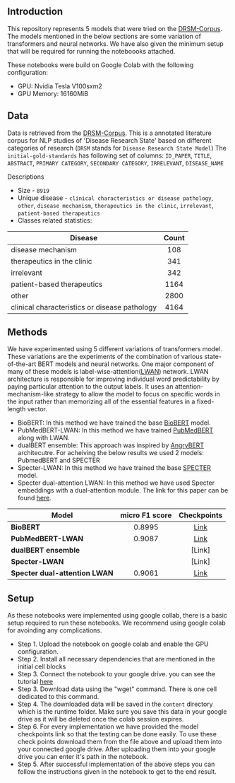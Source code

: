 ## Introduction
This repository represents 5 models that were tried on the [DRSM-Corpus](https://github.com/chanzuckerberg/DRSM-corpus). The models mentioned in the below sections are some variation of transformers and neural networks. We have also given the minimum setup that will be required for running the noteboooks attached. 

These notebooks were build on Google Colab with the following configuration:

* GPU: Nvidia Tesla V100sxm2  
* GPU Memory: 16160MiB



## Data
Data is retrieved from the [DRSM-Corpus](https://github.com/chanzuckerberg/DRSM-corpus). This is a annotated literature corpus for NLP studies of 'Disease Research State' based on different categories of research (`DRSM` stands for `Disease Research State Model`)
The `initial-gold-standards` has following set of columns:
  `ID_PAPER`, `TITLE`, `ABSTRACT`, `PRIMARY CATEGORY`, `SECONDARY CATEGORY`, `IRRELEVANT`, `DISEASE_NAME`

Descriptions
* Size - `8919`
* Unique disease - `clinical characteristics or disease pathology`, `other`, `disease mechanism`, `therapeutics in the clinic`, `irrelevant`, `patient-based therapeutics`
* Classes related statistics:

| Disease                                       | Count |
|-----------------------------------------------|:-----:|
| disease mechanism                             | 108   |
| therapeutics in the clinic                    | 341   |
| irrelevant                                    | 342   |
| patient-based therapeutics                    | 1164  |     
| other                                         | 2800  |
| clinical characteristics or disease pathology | 4164  |


## Methods

We have experimented using 5 different variations of transformers model. These variations are the experiments of the combination of various state-of-the-art BERT models and neural networks. One major component of many of these models is label-wise-attention([LWAN](https://aclanthology.org/D18-1508/)) network. LWAN architecture is responsible for improving individual word predictability by paying particular attention to the output labels. It uses an attention-mechanism-like strategy to allow the model to focus on specific words in the input rather than memorizing all of the essential features in a fixed-length vector.


* BioBERT: In this method we have trained the base [BioBERT](https://huggingface.co/dmis-lab/biobert-v1.1) model. 
* PubMedBERT-LWAN: In this method we have trained [PubMedBERT](https://huggingface.co/microsoft/BiomedNLP-PubMedBERT-base-uncased-abstract-fulltext) along with LWAN.
* dualBERT ensemble: This approach was inspired by [AngryBERT](https://arxiv.org/abs/2103.11800) architecutre. For acheiving the below results we used 2 models: PubmedBERT and SPECTER
* Specter-LWAN: In this method we have trained the base [SPECTER](https://huggingface.co/allenai/specter) model.
* Specter dual-attention LWAN: In this method we have used Specter embeddings with a dual-attention module. The link for this paper can be found [here](https://biocreative.bioinformatics.udel.edu/media/store/files/2021/TRACK5_pos_5_BC7_submission_188.pdf).

| Model                               | micro F1 score |  Checkpoints  |                       
|-------------------------------------|:--------------:|:-------------:|
| **BioBERT**                         |     0.8995     |     [Link](https://drive.google.com/file/d/1-hJESlTPM8St15hESS5-6hKeqnROJF_H/view?usp=sharing)     |     
| **PubMedBERT-LWAN**                 |     0.9087     |     [Link](https://drive.google.com/file/d/1-pP49V3cF9PsBxrOkEZNx8DS6lbkNmmF/view?usp=sharing)     |
| **dualBERT ensemble**               |                |     [Link]                                                                                         |
| **Specter-LWAN**                    |                |     [Link]                                                                                         |
| **Specter dual-attention LWAN**     |     0.9061     |     [Link](https://drive.google.com/file/d/1-pP49V3cF9PsBxrOkEZNx8DS6lbkNmmF/view?usp=sharing)     |

## Setup

As these notebooks were implemented using google collab, there is a basic setup required to run these notebooks. We recommend using google colab for avoinding any complications.

* Step 1. Upload the notebook on google colab and enable the GPU configuration.
* Step 2. Install all necessary dependencies that are mentioned in the initial cell blocks
* Step 3. Connect the notebook to your google drive. you can see the tutorial [here](https://colab.research.google.com/notebooks/io.ipynb)
* Step 3. Download data using the "wget" command. There is one cell dedicated to this command. 
* Step 4. The downloaded data will be saved in the `content` directory which is the runtime folder. Make sure you save this data in your google drive as it will be deleted once the colab session expires.
* Step 6. For every implementation we have provided the model checkpoints link so that the testing can be done easily. To use these check points download them from the file above and upload them into your connected google drive. After uploading them into your google drive you can enter it's path in the notebook.
* Step 5. After successful implementation of the above steps you can follow the instructions given in the notebook to get to the end result.
